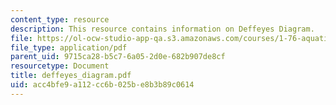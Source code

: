 ```yaml
---
content_type: resource
description: This resource contains information on Deffeyes Diagram.
file: https://ol-ocw-studio-app-qa.s3.amazonaws.com/courses/1-76-aquatic-chemistry-fall-2005/acc4bfe9a112cc6b025be8b3b89c0614_deffeyes_diagram.pdf
file_type: application/pdf
parent_uid: 9715ca28-b5c7-6a05-2d0e-682b907de8cf
resourcetype: Document
title: deffeyes_diagram.pdf
uid: acc4bfe9-a112-cc6b-025b-e8b3b89c0614
---
```

